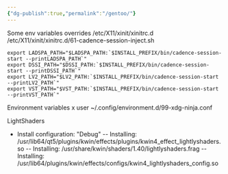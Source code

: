```yaml
---
{"dg-publish":true,"permalink":"/gentoo/"}
---
```



Some env variables overrides
/etc/X11/xinit/xinitrc.d
/etc/X11/xinit/xinitrc.d/61-cadence-session-inject.sh

```shell
export LADSPA_PATH="$LADSPA_PATH:`$INSTALL_PREFIX/bin/cadence-session-start --printLADSPA_PATH`"
export DSSI_PATH="$DSSI_PATH:`$INSTALL_PREFIX/bin/cadence-session-start --printDSSI_PATH`"
export LV2_PATH="$LV2_PATH:`$INSTALL_PREFIX/bin/cadence-session-start --printLV2_PATH`"
export VST_PATH="$VST_PATH:`$INSTALL_PREFIX/bin/cadence-session-start --printVST_PATH`"
```

Environment variables x user
~/.config/environment.d/99-xdg-ninja.conf

LightShaders
- Install configuration: "Debug"
-- Installing: /usr/lib64/qt5/plugins/kwin/effects/plugins/kwin4_effect_lightlyshaders.so
-- Installing: /usr/share/kwin/shaders/1.40/lightlyshaders.frag
-- Installing: /usr/lib64/plugins/kwin/effects/configs/kwin4_lightlyshaders_config.so
